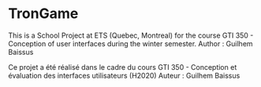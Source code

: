 # TronGame
This is a School Project at ETS (Quebec, Montreal) for the course GTI 350 - Conception of user interfaces during the winter semester. 
Author : Guilhem Baissus

Ce projet a été réalisé dans le cadre du cours GTI 350 - Conception et évaluation des interfaces utilisateurs (H2020)
Auteur : Guilhem Baissus 
